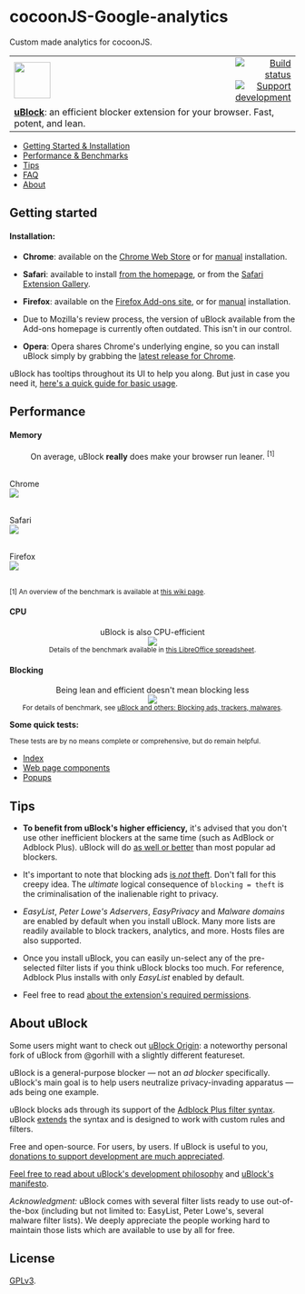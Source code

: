 cocoonJS-Google-analytics
=========================

Custom made analytics for cocoonJS.


<table width="100%">
      <tr>
      <td align="left" width="70">
            <a href = "https://www.ublock.org/">
            <img  src="https://raw.githubusercontent.com/chrisaljoudi/uBlock/master/doc/img/gh-header.png"
                  height="64">
            </a>
      </td>
      <td align="right" width="20%">
            <a href="https://travis-ci.org/chrisaljoudi/uBlock">
                  <img src="https://travis-ci.org/chrisaljoudi/uBlock.svg?branch=master" alt="Build status">
            </a>
            <a href="https://www.ublock.org/donate">
                  <img src="https://chrismatic.io/oncedonate.svg" alt="Support development">
            </a>
      </td>
      </tr>
      <tr>
      <td colspan="2">
            <strong><a href="https://www.ublock.org/">uBlock</a></strong>: an efficient blocker extension for your browser. Fast, potent, and lean.
      </td>
      </tr>
</table>

* [Getting Started & Installation](#getting-started)
* [Performance & Benchmarks](#performance)
* [Tips](#tips)
* [FAQ](https://www.ublock.org/faq/)
* [About](#about-ublock)

## Getting started

#### Installation:

* **Chrome**: available on the [Chrome Web Store](https://chrome.google.com/webstore/detail/ublock/epcnnfbjfcgphgdmggkamkmgojdagdnn) or for [manual](https://github.com/chrisaljoudi/uBlock/tree/master/dist#install) installation.

* **Safari**: available to install [from the homepage](https://www.ublock.org/), or from the [Safari Extension Gallery](https://extensions.apple.com/details/?id=net.gorhill.uBlock-96G4BAKDQ9).

* **Firefox**: available on the [Firefox Add-ons site](https://addons.mozilla.org/en-US/firefox/addon/ublock/), or for [manual](https://github.com/chrisaljoudi/uBlock/releases) installation.

 * Due to Mozilla's review process, the version of uBlock available from the Add-ons homepage is currently often outdated. This isn't in our control.

* **Opera**: Opera shares Chrome's underlying engine, so you can install uBlock simply by grabbing the [latest release for Chrome](https://github.com/chrisaljoudi/uBlock/releases/latest).

uBlock has tooltips throughout its UI to help you along. But just in case you need it, [here's a quick guide for basic usage](https://github.com/chrisaljoudi/uBlock/wiki/Quick-guide:-popup-user-interface).

## Performance

#### Memory

<p align="center">
On average, uBlock <b>really</b> does make your browser run leaner. <sup>[1]</sup><br><br>

Chrome <br>
<img src="https://raw.githubusercontent.com/chrisaljoudi/uBlock/master/doc/benchmarks/mem-usage-overall-chart-20141224.png" /><br><br>

Safari<br>
<img src="https://raw.githubusercontent.com/chrisaljoudi/uBlock/master/doc/benchmarks/mem-usage-overall-chart-safari-20150205.png" /><br><br>

Firefox<br>
<img src="https://raw.githubusercontent.com/chrisaljoudi/uBlock/master/doc/benchmarks/mem-usage-overall-chart-20150205.png" /><br><br>

</p>

<sup>[1] An overview of the benchmark is available at <a href="https://github.com/chrisaljoudi/uBlock/wiki/Benchmarking-memory-footprint">this wiki page</a>.</sup><br>

#### CPU

<p align="center">
uBlock is also CPU-efficient<br>
<img src="https://raw.githubusercontent.com/chrisaljoudi/uBlock/master/doc/benchmarks/cpu-usage-overall-chart-20141226.png" /><br>
<sup>Details of the benchmark available in <a href="https://github.com/chrisaljoudi/uBlock/blob/master/doc/benchmarks/cpu-usage-overall-20141226.ods">this LibreOffice spreadsheet</a>.</sup>
</p>

#### Blocking

<p align="center">
Being lean and efficient doesn't mean blocking less<br>
<img src="https://raw.githubusercontent.com/chrisaljoudi/uBlock/master/doc/benchmarks/privex-201502-16.png" /><br>
<sup>For details of benchmark, see 
<a href="https://github.com/chrisaljoudi/uBlock/wiki/uBlock-and-others%3A-Blocking-ads%2C-trackers%2C-malwares">uBlock and others: Blocking ads, trackers, malwares</a>.
</p>

**Some quick tests:**

<sub>These tests are by no means complete or comprehensive, but do remain helpful.</sub>

- [Index](http://raymondhill.net/ublock/tests.html)
- [Web page components](http://raymondhill.net/ublock/tiles1.html)
- [Popups](http://raymondhill.net/ublock/popup.html)

## Tips

* **To benefit from uBlock's higher efficiency,** it's advised that you don't use other inefficient blockers at the same time (such as AdBlock or Adblock Plus). uBlock will do [as well or better](#blocking) than most popular ad blockers.

* It's important to note that blocking ads [is *not* theft](https://twitter.com/LeaVerou/status/518154828166725632). Don't fall for this creepy idea. The _ultimate_ logical consequence of `blocking = theft` is the criminalisation of the inalienable right to privacy.

* _EasyList_, _Peter Lowe's Adservers_, _EasyPrivacy_ and _Malware domains_ are enabled by default when you install uBlock. Many more lists are readily available to block trackers, analytics, and more. Hosts files are also supported.

* Once you install uBlock, you can easily un-select any of the pre-selected filter lists if you think uBlock blocks too much. For reference, Adblock Plus installs with only _EasyList_ enabled by default.

* Feel free to read [about the extension's required permissions](https://github.com/chrisaljoudi/uBlock/wiki/About-the-required-permissions).

## About uBlock

Some users might want to check out [uBlock Origin](https://github.com/gorhill/uBlock): a noteworthy personal fork of uBlock from @gorhill with a slightly different featureset.

uBlock is a general-purpose blocker — not an *ad blocker* specifically. uBlock's main goal is to help users neutralize privacy-invading apparatus — ads being one example.

uBlock blocks ads through its support of the [Adblock Plus filter syntax](https://adblockplus.org/en/filters). uBlock [extends](https://github.com/chrisaljoudi/uBlock/wiki/Filter-syntax-extensions) the syntax and is designed to work with custom rules and filters.

Free and open-source. For users, by users. If uBlock is useful to you, [donations to support development are much appreciated](https://chrismatic.io/ublock/).

[Feel free to read about uBlock's development philosophy](https://chrismatic.io/ublock/philosophy) and [uBlock's manifesto](MANIFESTO.md).

*Acknowledgment:* uBlock comes with several filter lists ready to use out-of-the-box (including but not limited to: EasyList, Peter Lowe's, several malware filter lists). We deeply appreciate the people working hard to maintain those lists which are available to use by all for free.

## License

[GPLv3](https://github.com/chrisaljoudi/uBlock/blob/master/LICENSE.txt).

